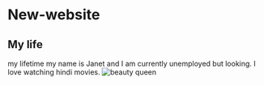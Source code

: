 # New-website
<h2>My life</h2>
my lifetime
my name is Janet and I am currently unemployed but looking. I love watching hindi movies.
<img src="img/deepika8.jpg" alt="beauty queen"/>
